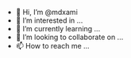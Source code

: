 - 👋 Hi, I’m @mdxami
- 👀 I’m interested in ...
- 🌱 I’m currently learning ...
- 💞️ I’m looking to collaborate on ...
- 📫 How to reach me ...

<!---
mdxami/mdxami is a ✨ special ✨ repository because its `README.md` (this file) appears on your GitHub profile.
You can click the Preview link to take a look at your changes.
--->
